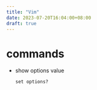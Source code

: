 ```yaml
---
title: "Vim"
date: 2023-07-20T16:04:00+08:00
draft: true
---
```


# commands

- show options value
    ```text
    set options?
    ```

